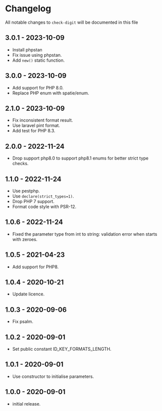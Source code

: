 # Changelog

All notable changes to `check-digit` will be documented in this file

## 3.0.1 - 2023-10-09

- Install phpstan
- Fix issue using phpstan.
- Add `new()` static function.

## 3.0.0 - 2023-10-09

- Add support for PHP 8.0.
- Replace PHP enum with spatie/enum.

## 2.1.0 - 2023-10-09

- Fix inconsistent format result.
- Use laravel pint format.
- Add test for PHP 8.3.

## 2.0.0 - 2022-11-24

- Drop support php8.0 to support php8.1 enums for better strict type checks.

## 1.1.0 - 2022-11-24

- Use pestphp.
- Use `declare(strict_types=1)`.
- Drop PHP 7 support.
- Format code style with PSR-12.

## 1.0.6 - 2022-11-24

- Fixed the parameter type from int to string: validation error when starts with zeroes.

## 1.0.5 - 2021-04-23

- Add support for PHP8.

## 1.0.4 - 2020-10-21

- Update licence.

## 1.0.3 - 2020-09-06

- Fix psalm.

## 1.0.2 - 2020-09-01

- Set public constant ID_KEY_FORMATS_LENGTH.

## 1.0.1 - 2020-09-01

- Use constructor to initialise parameters.

## 1.0.0 - 2020-09-01

- initial release.
